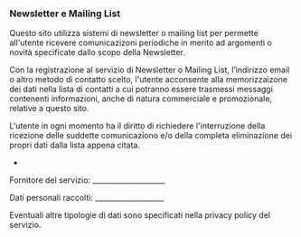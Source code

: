### Newsletter e Mailing List

Questo sito utilizza sistemi di newsletter o mailing list per permette all'utente ricevere comunicazizoni periodiche in merito ad argomenti o novità specificate dallo scopo della Newsletter.

Con la registrazione al servizio di Newsletter o Mailing List, l’indirizzo email o altro metodo di contatto scelto, l'utente acconsente alla memorizzaizone dei dati nella lista di contatti a cui potranno essere trasmessi messaggi contenenti informazioni, anche di natura commerciale e promozionale, relative a questo sito.

L'utente in ogni momento ha il diritto di richiedere l'interruzione della ricezione delle suddette comunicaziono e/o della completa eliminazione dei propri dati dalla lista appena citata.

-

Fornitore del servizio: ____________________

Dati personali raccolti: ___________________


Eventuali altre tipologie di dati sono specificati nella privacy policy del servizio.
